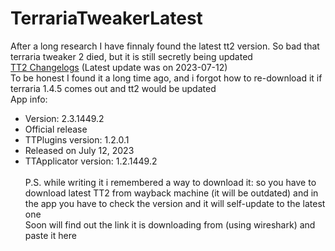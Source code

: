 # TerrariaTweakerLatest
After a long research I have finnaly found the latest tt2 version. So bad that terraria tweaker 2 died, but it is still secretly being updated<br>
[TT2 Changelogs](https://www.tiberiumfusion.com/product/tt2/res/changelog_tt2.txt) (Latest update was on 2023-07-12)<br>
To be honest I found it a long time ago, and i forgot how to re-download it if terraria 1.4.5 comes out and tt2 would be updated<br>
App info:
- Version: 2.3.1449.2
- Official release
- TTPlugins version: 1.2.0.1
- Released on July 12, 2023
- TTApplicator version: 1.2.1449.2
<br><br>P.S. while writing it i remembered a way to download it: so you have to download latest TT2 from wayback machine (it will be outdated) and in the app you have to check the version and it will self-update to the latest one
<br> Soon will find out the link it is downloading from (using wireshark) and paste it here
